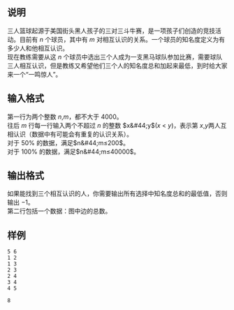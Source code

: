<h2>说明</h2>

三人篮球起源于美国街头黑人孩子的三对三斗牛赛，是一项孩子们创造的竞技活动。目前有 $n$ 个球员，其中有 $m$ 对相互认识的关系。一个球员的知名度定义为有多少人和他相互认识。<br />
现在教练需要从这 $n$ 个球员中选出三个人成为一支黑马球队参加比赛，需要球队三人相互认识，但是教练又希望他们三个人的知名度总和加起来最低，到时给大家来一个“一鸣惊人”。
<h2>输入格式</h2>

第一行为两个整数 $n$&#44;$m$，都不大于 $4000$。<br>往后 $m$ 行每一行输入两个不超过 $n$ 的整数 $x&#44;y$($x$ < $y$)，表示第 $x$&#44;$y$两人互相认识（数据中有可能会有重复的认识关系）。<br>对于 $50$% 的数据，满足$n&#44;m≤200$。<br>对于 $100$% 的数据，满足$n&#44;m≤40000$。

<h2>输出格式</h2>

如果能找到三个相互认识的人，你需要输出所有选择中知名度总和的最低值，否则输出 $-1$。<br>第二行包括一个数据：图中边的总数。

<h2>样例</h2>
<pre><code class="language-input1">5 6
1 2
1 3
2 3
2 4
3 4
4 5</code></pre><pre><code class="language-output1">8</code></pre>
